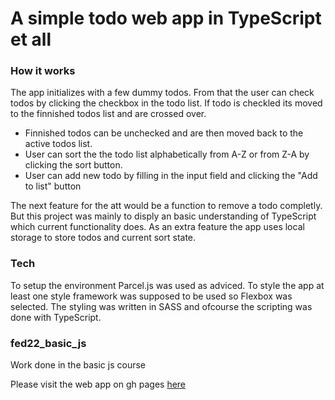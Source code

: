 # A simple todo web app in TypeScript et all
### How it works
The app initializes with a few dummy todos. From that the user can check todos by clicking the checkbox in the todo list. If todo is checkled its moved to the finnished todos list and are crossed over.
* Finnished todos can be unchecked and are then moved back to the active todos list.
* User can sort the the todo list alphabetically from A-Z or from Z-A by clicking the sort button.
* User can add new todo by filling in the input field and clicking the "Add to list" button

The next feature for the att would be a function to remove a todo completly. But this project was mainly to disply an basic understanding of TypeScript which current functionality does.
As an extra feature the app uses local storage to store todos and current sort state.
### Tech
To setup the environment Parcel.js was used as adviced. To style the app at least one style framework was supposed to be used so Flexbox was selected. The styling was written in SASS and ofcourse the scripting was done with TypeScript.
### fed22_basic_js
Work done in the basic js course

Please visit the web app on gh pages [here](https://etrigo.github.io/fed22_03-basic-js_ts-todo/)
